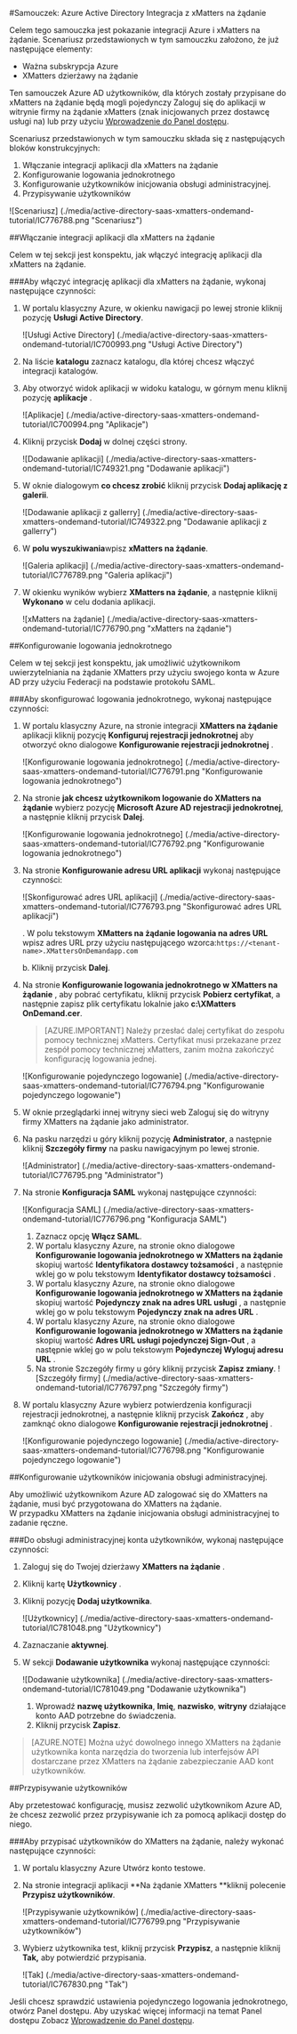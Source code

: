 <properties 
    pageTitle="Samouczek: Azure Active Directory Integracja z xMatters na żądanie | Microsoft Azure"
    description="Dowiedz się, jak użyć xMatters na żądanie z usługą Azure Active Directory w celu włączenia rejestracji jednokrotnej, automatycznego inicjowania obsługi administracyjnej i nie tylko!" 
    services="active-directory" 
    authors="jeevansd"  
    documentationCenter="na" 
    manager="femila"/>
<tags 
    ms.service="active-directory" 
    ms.devlang="na" 
    ms.topic="article" 
    ms.tgt_pltfrm="na" 
    ms.workload="identity" 
    ms.date="09/09/2016" 
    ms.author="jeedes" />

#<a name="tutorial-azure-active-directory-integration-with-xmatters-ondemand"></a>Samouczek: Azure Active Directory Integracja z xMatters na żądanie
  
Celem tego samouczka jest pokazanie integracji Azure i xMatters na żądanie. Scenariusz przedstawionych w tym samouczku założono, że już następujące elementy:

-   Ważna subskrypcja Azure
-   XMatters dzierżawy na żądanie
  
Ten samouczek Azure AD użytkowników, dla których zostały przypisane do xMatters na żądanie będą mogli pojedynczy Zaloguj się do aplikacji w witrynie firmy na żądanie xMatters (znak inicjowanych przez dostawcę usługi na) lub przy użyciu [Wprowadzenie do Panel dostępu](active-directory-saas-access-panel-introduction.md).
  
Scenariusz przedstawionych w tym samouczku składa się z następujących bloków konstrukcyjnych:

1.  Włączanie integracji aplikacji dla xMatters na żądanie
2.  Konfigurowanie logowania jednokrotnego
3.  Konfigurowanie użytkowników inicjowania obsługi administracyjnej.
4.  Przypisywanie użytkowników

![Scenariusz] (./media/active-directory-saas-xmatters-ondemand-tutorial/IC776788.png "Scenariusz")

##<a name="enabling-the-application-integration-for-xmatters-ondemand"></a>Włączanie integracji aplikacji dla xMatters na żądanie
  
Celem w tej sekcji jest konspektu, jak włączyć integrację aplikacji dla xMatters na żądanie.

###<a name="to-enable-the-application-integration-for-xmatters-ondemand-perform-the-following-steps"></a>Aby włączyć integrację aplikacji dla xMatters na żądanie, wykonaj następujące czynności:

1.  W portalu klasyczny Azure, w okienku nawigacji po lewej stronie kliknij pozycję **Usługi Active Directory**.

    ![Usługi Active Directory] (./media/active-directory-saas-xmatters-ondemand-tutorial/IC700993.png "Usługi Active Directory")

2.  Na liście **katalogu** zaznacz katalogu, dla której chcesz włączyć integracji katalogów.

3.  Aby otworzyć widok aplikacji w widoku katalogu, w górnym menu kliknij pozycję **aplikacje** .

    ![Aplikacje] (./media/active-directory-saas-xmatters-ondemand-tutorial/IC700994.png "Aplikacje")

4.  Kliknij przycisk **Dodaj** w dolnej części strony.

    ![Dodawanie aplikacji] (./media/active-directory-saas-xmatters-ondemand-tutorial/IC749321.png "Dodawanie aplikacji")

5.  W oknie dialogowym **co chcesz zrobić** kliknij przycisk **Dodaj aplikację z galerii**.

    ![Dodawanie aplikacji z gallerry] (./media/active-directory-saas-xmatters-ondemand-tutorial/IC749322.png "Dodawanie aplikacji z gallerry")

6.  W **polu wyszukiwania**wpisz **xMatters na żądanie**.

    ![Galeria aplikacji] (./media/active-directory-saas-xmatters-ondemand-tutorial/IC776789.png "Galeria aplikacji")

7.  W okienku wyników wybierz **XMatters na żądanie**, a następnie kliknij **Wykonano** w celu dodania aplikacji.

    ![xMatters na żądanie] (./media/active-directory-saas-xmatters-ondemand-tutorial/IC776790.png "xMatters na żądanie")

##<a name="configuring-single-sign-on"></a>Konfigurowanie logowania jednokrotnego
  
Celem w tej sekcji jest konspektu, jak umożliwić użytkownikom uwierzytelniania na żądanie XMatters przy użyciu swojego konta w Azure AD przy użyciu Federacji na podstawie protokołu SAML.

###<a name="to-configure-single-sign-on-perform-the-following-steps"></a>Aby skonfigurować logowania jednokrotnego, wykonaj następujące czynności:

1.  W portalu klasyczny Azure, na stronie integracji **XMatters na żądanie** aplikacji kliknij pozycję **Konfiguruj rejestracji jednokrotnej** aby otworzyć okno dialogowe **Konfigurowanie rejestracji jednokrotnej** .

    ![Konfigurowanie logowania jednokrotnego] (./media/active-directory-saas-xmatters-ondemand-tutorial/IC776791.png "Konfigurowanie logowania jednokrotnego")

2.  Na stronie **jak chcesz użytkownikom logowanie do XMatters na żądanie** wybierz pozycję **Microsoft Azure AD rejestracji jednokrotnej**, a następnie kliknij przycisk **Dalej**.

    ![Konfigurowanie logowania jednokrotnego] (./media/active-directory-saas-xmatters-ondemand-tutorial/IC776792.png "Konfigurowanie logowania jednokrotnego")

3.  Na stronie **Konfigurowanie adresu URL aplikacji** wykonaj następujące czynności:

    ![Skonfigurować adres URL aplikacji] (./media/active-directory-saas-xmatters-ondemand-tutorial/IC776793.png "Skonfigurować adres URL aplikacji")

    . W polu tekstowym **XMatters na żądanie logowania na adres URL** wpisz adres URL przy użyciu następującego wzorca:`https://<tenant-name>.XMattersOnDemandapp.com`

    b. Kliknij przycisk **Dalej**.


4.  Na stronie **Konfigurowanie logowania jednokrotnego w XMatters na żądanie** , aby pobrać certyfikatu, kliknij przycisk **Pobierz certyfikat**, a następnie zapisz plik certyfikatu lokalnie jako **c:\\XMatters OnDemand.cer**.

    >[AZURE.IMPORTANT] Należy przesłać dalej certyfikat do zespołu pomocy technicznej xMatters. Certyfikat musi przekazane przez zespół pomocy technicznej xMatters, zanim można zakończyć konfigurację logowania jednej.

    ![Konfigurowanie pojedynczego logowanie] (./media/active-directory-saas-xmatters-ondemand-tutorial/IC776794.png "Konfigurowanie pojedynczego logowanie")

5.  W oknie przeglądarki innej witryny sieci web Zaloguj się do witryny firmy XMatters na żądanie jako administrator.

6.  Na pasku narzędzi u góry kliknij pozycję **Administrator**, a następnie kliknij **Szczegóły firmy** na pasku nawigacyjnym po lewej stronie.

    ![Administrator] (./media/active-directory-saas-xmatters-ondemand-tutorial/IC776795.png "Administrator")

7.  Na stronie **Konfiguracja SAML** wykonaj następujące czynności:

    ![Konfiguracja SAML] (./media/active-directory-saas-xmatters-ondemand-tutorial/IC776796.png "Konfiguracja SAML")

    1.  Zaznacz opcję **Włącz SAML**.
    2.  W portalu klasyczny Azure, na stronie okno dialogowe **Konfigurowanie logowania jednokrotnego w XMatters na żądanie** skopiuj wartość **Identyfikatora dostawcy tożsamości** , a następnie wklej go w polu tekstowym **Identyfikator dostawcy tożsamości** .
    3.  W portalu klasyczny Azure, na stronie okno dialogowe **Konfigurowanie logowania jednokrotnego w XMatters na żądanie** skopiuj wartość **Pojedynczy znak na adres URL usługi** , a następnie wklej go w polu tekstowym **Pojedynczy znak na adres URL** .
    4.  W portalu klasyczny Azure, na stronie okno dialogowe **Konfigurowanie logowania jednokrotnego w XMatters na żądanie** skopiuj wartość **Adres URL usługi pojedynczej Sign-Out** , a następnie wklej go w polu tekstowym **Pojedynczej Wyloguj adresu URL** .
    5.  Na stronie Szczegóły firmy u góry kliknij przycisk **Zapisz zmiany**.
        ![Szczegóły firmy] (./media/active-directory-saas-xmatters-ondemand-tutorial/IC776797.png "Szczegóły firmy")

8.  W portalu klasyczny Azure wybierz potwierdzenia konfiguracji rejestracji jednokrotnej, a następnie kliknij przycisk **Zakończ** , aby zamknąć okno dialogowe **Konfigurowanie rejestracji jednokrotnej** .

    ![Konfigurowanie pojedynczego logowanie] (./media/active-directory-saas-xmatters-ondemand-tutorial/IC776798.png "Konfigurowanie pojedynczego logowanie")

##<a name="configuring-user-provisioning"></a>Konfigurowanie użytkowników inicjowania obsługi administracyjnej.
  
Aby umożliwić użytkownikom Azure AD zalogować się do XMatters na żądanie, musi być przygotowana do XMatters na żądanie.  
W przypadku XMatters na żądanie inicjowania obsługi administracyjnej to zadanie ręczne.

###<a name="to-provision-a-user-accounts-perform-the-following-steps"></a>Do obsługi administracyjnej konta użytkowników, wykonaj następujące czynności:

1.  Zaloguj się do Twojej dzierżawy **XMatters na żądanie** .

2.  Kliknij kartę **Użytkownicy** .

3.  Kliknij pozycję **Dodaj użytkownika**.

    ![Użytkownicy] (./media/active-directory-saas-xmatters-ondemand-tutorial/IC781048.png "Użytkownicy")

4.  Zaznaczanie **aktywnej**.

5.  W sekcji **Dodawanie użytkownika** wykonaj następujące czynności:

    ![Dodawanie użytkownika] (./media/active-directory-saas-xmatters-ondemand-tutorial/IC781049.png "Dodawanie użytkownika")

    1.  Wprowadź **nazwę użytkownika**, **Imię**, **nazwisko**, **witryny** działające konto AAD potrzebne do świadczenia.
    2.  Kliknij przycisk **Zapisz**.

>[AZURE.NOTE] Można użyć dowolnego innego XMatters na żądanie użytkownika konta narzędzia do tworzenia lub interfejsów API dostarczane przez XMatters na żądanie zabezpieczanie AAD kont użytkowników.

##<a name="assigning-users"></a>Przypisywanie użytkowników
  
Aby przetestować konfigurację, musisz zezwolić użytkownikom Azure AD, że chcesz zezwolić przez przypisywanie ich za pomocą aplikacji dostęp do niego.

###<a name="to-assign-users-to-xmatters-ondemand-perform-the-following-steps"></a>Aby przypisać użytkowników do XMatters na żądanie, należy wykonać następujące czynności:

1.  W portalu klasyczny Azure Utwórz konto testowe.

2.  Na stronie integracji aplikacji **Na żądanie XMatters **kliknij polecenie **Przypisz użytkowników**.

    ![Przypisywanie użytkowników] (./media/active-directory-saas-xmatters-ondemand-tutorial/IC776799.png "Przypisywanie użytkowników")

3.  Wybierz użytkownika test, kliknij przycisk **Przypisz**, a następnie kliknij **Tak,** aby potwierdzić przypisania.

    ![Tak] (./media/active-directory-saas-xmatters-ondemand-tutorial/IC767830.png "Tak")
  
Jeśli chcesz sprawdzić ustawienia pojedynczego logowania jednokrotnego, otwórz Panel dostępu. Aby uzyskać więcej informacji na temat Panel dostępu Zobacz [Wprowadzenie do Panel dostępu](active-directory-saas-access-panel-introduction.md).